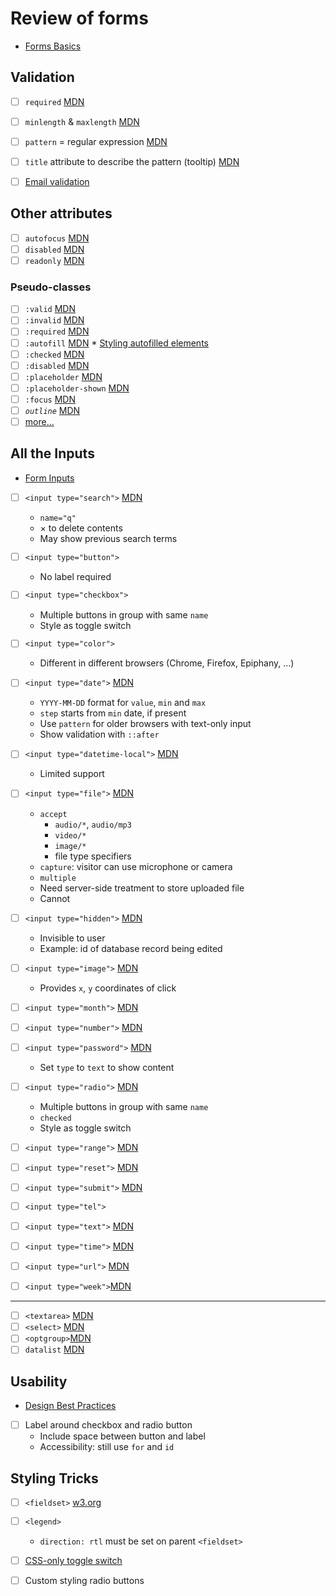 # Review of forms

* [Forms Basics](Forms-Inputs.pdf)

## Validation
- [ ] `required` [MDN](https://developer.mozilla.org/en-US/docs/Web/HTML/Attributes/required)
- [ ] `minlength` & `maxlength` [MDN](https://developer.mozilla.org/en-US/docs/Web/HTML/Attributes/minlength)
- [ ] `pattern` = regular expression [MDN](https://developer.mozilla.org/en-US/docs/Web/HTML/Attributes/pattern)
- [ ] `title` attribute to describe the pattern (tooltip) [MDN](https://developer.mozilla.org/en-US/docs/Web/HTML/Global_attributes/title)

- [ ] [Email validation](https://en.wikipedia.org/wiki/Email_address#Syntax)

## Other attributes
- [ ] `autofocus` [MDN](https://developer.mozilla.org/en-US/docs/Web/HTML/Element/input)
- [ ] `disabled` [MDN](https://developer.mozilla.org/en-US/docs/Web/HTML/Attributes/disabled)
- [ ] `readonly` [MDN](https://developer.mozilla.org/en-US/docs/Web/HTML/Attributes/readonly)

### Pseudo-classes
- [ ] `:valid` [MDN](https://developer.mozilla.org/en-US/docs/Web/CSS/:valid)
- [ ] `:invalid` [MDN](https://developer.mozilla.org/en-US/docs/Web/CSS/:invalid)
- [ ] `:required` [MDN](https://developer.mozilla.org/en-US/docs/Web/CSS/:required)
- [ ] `:autofill` [MDN](https://developer.mozilla.org/en-US/docs/Web/CSS/:autofill)
   * [Styling autofilled elements](https://css-tricks.com/snippets/css/change-autocomplete-styles-webkit-browsers/)
- [ ] `:checked` [MDN](https://developer.mozilla.org/en-US/docs/Web/CSS/:checked)
- [ ] `:disabled` [MDN](https://developer.mozilla.org/en-US/docs/Web/CSS/:disabled)
- [ ] `:placeholder` [MDN](https://developer.mozilla.org/en-US/docs/Web/CSS/::placeholder)
- [ ] `:placeholder-shown` [MDN](https://developer.mozilla.org/en-US/docs/Web/CSS/:placeholder-shown)
- [ ] `:focus` [MDN](https://developer.mozilla.org/en-US/docs/Web/CSS/:focus)
- [ ] *`outline`* [MDN](https://developer.mozilla.org/en-US/docs/Web/CSS/outline)
- [ ] [more...](https://developer.mozilla.org/en-US/docs/Web/CSS/Pseudo-classes#the_input_pseudo-classes)

## All the Inputs
* [Form Inputs](Forms.pdf)

- [ ] `<input type="search">` [MDN](https://developer.mozilla.org/en-US/docs/Web/HTML/Element/input/search)
   * `name="q"`
   * × to delete contents
   * May show previous search terms

- [ ] `<input type="button">`
   * No label required
- [ ] `<input type="checkbox">`
   * Multiple buttons in group with same `name`
   * Style as toggle switch
- [ ] `<input type="color">`
   * Different in different browsers (Chrome, Firefox, Epiphany, ...)

- [ ] `<input type="date">` [MDN](https://developer.mozilla.org/en-US/docs/Web/HTML/Element/input/date)
   * `YYYY-MM-DD` format for `value`, `min` and `max`
   * `step` starts from `min` date, if present
   * Use `pattern` for older browsers with text-only input
   * Show validation with `::after`

- [ ] `<input type="datetime-local">` [MDN](https://developer.mozilla.org/en-US/docs/Web/HTML/Element/input/datetime-local)
   * Limited support

- [ ] `<input type="file">` [MDN](https://developer.mozilla.org/en-US/docs/Web/HTML/Element/input/file)
   * `accept`
     * `audio/*`, `audio/mp3`
     * `video/*`
     * `image/*`
     * file type specifiers
   * `capture`: visitor can use microphone or camera
   * `multiple`
   * Need server-side treatment to store uploaded file
   * Cannot

- [ ] `<input type="hidden">` [MDN](https://developer.mozilla.org/en-US/docs/Web/HTML/Element/input/hidden)
   * Invisible to user
   * Example: id of database record being edited

- [ ] `<input type="image">` [MDN](https://developer.mozilla.org/en-US/docs/Web/HTML/Element/input/image)
   * Provides `x`, `y` coordinates of click
- [ ] `<input type="month">` [MDN](https://developer.mozilla.org/en-US/docs/Web/HTML/Element/input/month)
- [ ] `<input type="number">` [MDN](https://developer.mozilla.org/en-US/docs/Web/HTML/Element/input/number)
- [ ] `<input type="password">` [MDN](https://developer.mozilla.org/en-US/docs/Web/HTML/Element/input/password)
   * Set `type` to `text` to show content
- [ ] `<input type="radio">` [MDN](https://developer.mozilla.org/en-US/docs/Web/HTML/Element/input/radio)
   * Multiple buttons in group with same `name`
   * `checked`
   * Style as toggle switch
- [ ] `<input type="range">` [MDN](https://developer.mozilla.org/en-US/docs/Web/HTML/Element/input/range)
- [ ] `<input type="reset">` [MDN](https://developer.mozilla.org/en-US/docs/Web/HTML/Element/input/reset)
- [ ] `<input type="submit">` [MDN](https://developer.mozilla.org/en-US/docs/Web/HTML/Element/input/submit)
- [ ] `<input type="tel">`
- [ ] `<input type="text">` [MDN](https://developer.mozilla.org/en-US/docs/Web/HTML/Element/input/text)
- [ ] `<input type="time">` [MDN](https://developer.mozilla.org/en-US/docs/Web/HTML/Element/input/time)
- [ ] `<input type="url">` [MDN](https://developer.mozilla.org/en-US/docs/Web/HTML/Element/input/url)
- [ ] `<input type="week">`[MDN](https://developer.mozilla.org/en-US/docs/Web/HTML/Element/input/week)
---
- [ ] `<textarea>` [MDN](https://developer.mozilla.org/en-US/docs/Web/HTML/Element/textarea)
- [ ] `<select>` [MDN](https://developer.mozilla.org/en-US/docs/Web/HTML/Element/select)
- [ ] `<optgroup>`[MDN](https://developer.mozilla.org/en-US/docs/Web/HTML/Element/optgroup)
- [ ] `datalist` [MDN](https://developer.mozilla.org/en-US/docs/Web/HTML/Element/datalist)

## Usability

* [Design Best Practices](FormDesign_BestPractices.pdf)

- [ ] Label around checkbox and radio button
   * Include space between button and label
   * Accessibility: still use `for` and `id`


## Styling Tricks

- [ ] `<fieldset>` [w3.org](https://www.w3.org/TR/2016/REC-html51-20161101/rendering.html#the-fieldset-and-legend-elements)
- [ ] `<legend>`
   *  `direction: rtl` must be set on parent `<fieldset>`

- [ ] [CSS-only toggle switch](https://dev.to/dcodeyt/creating-a-css-only-toggle-switch-5cg3)

- [ ] Custom styling radio buttons
